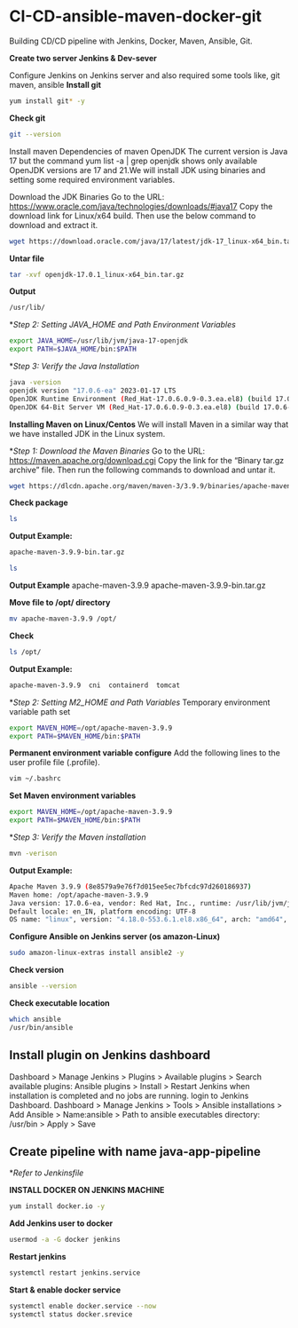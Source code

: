 # CI-CD-ansible-maven-docker-git
Building CD/CD pipeline with Jenkins, Docker, Maven, Ansible, Git.

**Create two server Jenkins & Dev-sever**

Configure Jenkins on Jenkins server and also required some tools 
like, git maven, ansible
**Install git**
```bash
yum install git* -y
```
**Check git** 
```bash
git --version
```

Install maven 
Dependencies of maven 
OpenJDK 
The current version is Java 17 but the command yum list -a | grep openjdk shows only available OpenJDK versions are 17 and 21.We will install JDK using binaries and setting some required environment variables.

Download the JDK Binaries
Go to the URL: https://www.oracle.com/java/technologies/downloads/#java17 Copy the download link for Linux/x64 build. Then use the below command to download and extract it.

```bash
wget https://download.oracle.com/java/17/latest/jdk-17_linux-x64_bin.tar.gz ( sha256)
```
**Untar file**
```bash
tar -xvf openjdk-17.0.1_linux-x64_bin.tar.gz
```
**Output**
```bash
/usr/lib/
```

**Step 2: Setting JAVA_HOME and Path Environment Variables*
```bash
export JAVA_HOME=/usr/lib/jvm/java-17-openjdk
export PATH=$JAVA_HOME/bin:$PATH
```

**Step 3: Verify the Java Installation*
```bash
java -version
openjdk version "17.0.6-ea" 2023-01-17 LTS
OpenJDK Runtime Environment (Red_Hat-17.0.6.0.9-0.3.ea.el8) (build 17.0.6-ea+9-LTS)
OpenJDK 64-Bit Server VM (Red_Hat-17.0.6.0.9-0.3.ea.el8) (build 17.0.6-ea+9-LTS, mixed mode, sharing)
```

**Installing Maven on Linux/Centos**
We will install Maven in a similar way that we have installed JDK in the Linux system.

**Step 1: Download the Maven Binaries*
Go to the URL: https://maven.apache.org/download.cgi Copy the link for the “Binary tar.gz archive” file. Then run the following commands to download and untar it.

```bash
wget https://dlcdn.apache.org/maven/maven-3/3.9.9/binaries/apache-maven-3.9.9-bin.tar.gz
```
**Check package**
```bash
ls
```
**Output Example:**
```bash
apache-maven-3.9.9-bin.tar.gz 
```

```bash
ls
```
**Output Example**
apache-maven-3.9.9  apache-maven-3.9.9-bin.tar.gz  

**Move file  to /opt/ directory** 
```bash
mv apache-maven-3.9.9 /opt/
```

**Check**
```bash
ls /opt/
```
**Output Example:**
```bash
apache-maven-3.9.9  cni  containerd  tomcat
```

**Step 2: Setting M2_HOME and Path Variables*
Temporary  environment variable path set
```bash
export MAVEN_HOME=/opt/apache-maven-3.9.9
export PATH=$MAVEN_HOME/bin:$PATH
```

**Permanent environment variable configure**
Add the following lines to the user profile file (.profile).
```bash
vim ~/.bashrc
```

**Set Maven environment variables**
```bash
export MAVEN_HOME=/opt/apache-maven-3.9.9
export PATH=$MAVEN_HOME/bin:$PATH
```

**Step 3: Verify the Maven installation*
```bash
mvn -verison
```
**Output Example:**
```bash
Apache Maven 3.9.9 (8e8579a9e76f7d015ee5ec7bfcdc97d260186937)
Maven home: /opt/apache-maven-3.9.9
Java version: 17.0.6-ea, vendor: Red Hat, Inc., runtime: /usr/lib/jvm/java-17-openjdk-17.0.6.0.9-0.3.ea.el8.x86_64
Default locale: en_IN, platform encoding: UTF-8
OS name: "linux", version: "4.18.0-553.6.1.el8.x86_64", arch: "amd64", family: "unix"
```

**Configure Ansible on Jenkins server (os amazon-Linux)**
```bash
sudo amazon-linux-extras install ansible2 -y
```
**Check version**
```bash
ansible --version
```

**Check executable location**
```bash
which ansible
/usr/bin/ansible
```

## Install plugin on Jenkins dashboard
Dashboard > Manage Jenkins > Plugins > Available plugins > Search available plugins: Ansible plugins > Install > Restart Jenkins when installation is completed and no jobs are running. 
login to Jenkins Dashboard. 
Dashboard > Manage Jenkins > Tools > Ansible installations > Add Ansible > Name:ansible > Path to ansible executables directory: /usr/bin > Apply > Save 

## Create pipeline with name java-app-pipeline
**Refer to Jenkinsfile* 

**INSTALL DOCKER ON JENKINS MACHINE**
```bash
yum install docker.io -y 
```
**Add Jenkins user to docker** 
```bash
usermod -a -G docker jenkins
```
**Restart jenkins**
```bash
systemctl restart jenkins.service
```

**Start & enable docker service**
```bash
systemctl enable docker.service --now
systemctl status docker.srevice
```

